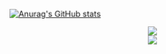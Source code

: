 [![Anurag's GitHub stats](https://github-readme-stats.vercel.app/api?username=maoHuanZhe)](https://github.com/anuraghazra/github-readme-stats)
<div align="center"> <img src="https://visitor-badge.glitch.me/badge?page_id=maoHuanZhe.maoHuanZhe" /> </div>
<div align="center"> <img src="https://activity-graph.herokuapp.com/graph?username=maoHuanZhe&theme=xcode" /> </div>
